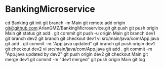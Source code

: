 # BankingMicroservice
cd Banking
git init
git branch -m Main
git remote add origin git@github.com:ArlanGMZ/BankingMicroservice.git
git push
git push origin Main
git status
git add .
git commit
git push -u origin Main
git branch dev1
git branch dev2
git branch
git checkout dev1
vi src/main/java/com/App.java
git add .
git commit -m "App.java updated"
git branch
git push origin dev1
git checkout dev2
vi src/main/java/com/App.java
git add .
git commit -m "App.java updated by dev2"
git push origin dev2
git checkout Main
git merge dev1
git commit -m "dev1 merged"
git push origin Main
git log
